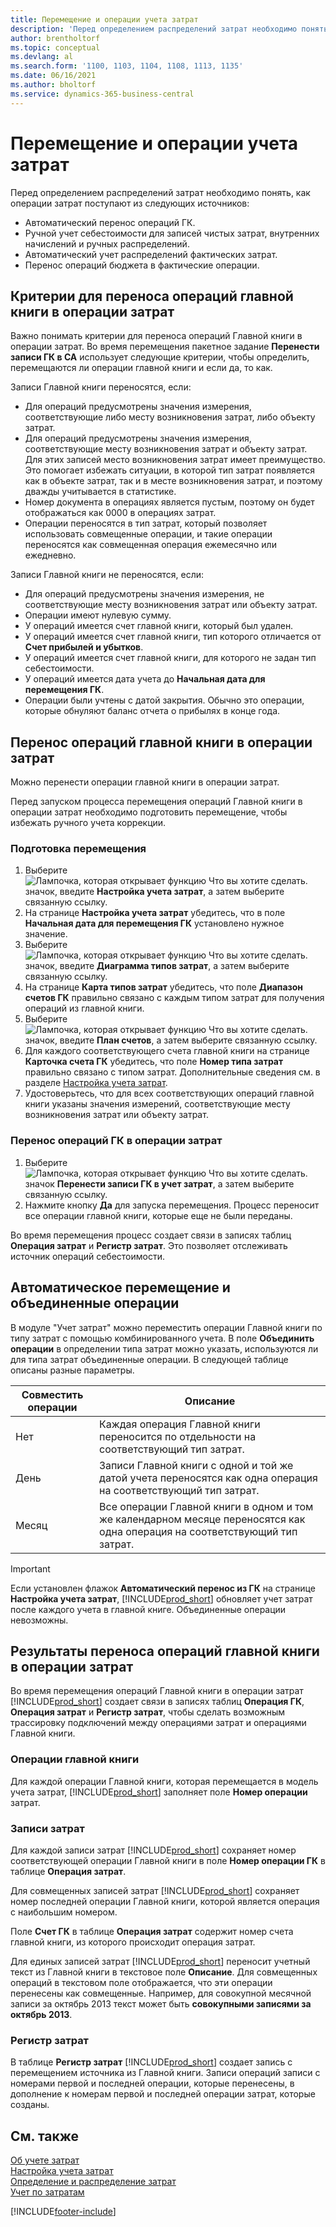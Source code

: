 ```yaml
---
title: Перемещение и операции учета затрат
description: 'Перед определением распределений затрат необходимо понять различные источники, из которых исходят операции затрат.'
author: brentholtorf
ms.topic: conceptual
ms.devlang: al
ms.search.form: '1100, 1103, 1104, 1108, 1113, 1135'
ms.date: 06/16/2021
ms.author: bholtorf
ms.service: dynamics-365-business-central
---
```

# Перемещение и операции учета затрат

Перед определением распределений затрат необходимо понять, как операции затрат поступают из следующих источников:  

- Автоматический перенос операций ГК.  
- Ручной учет себестоимости для записей чистых затрат, внутренних начислений и ручных распределений.  
- Автоматический учет распределений фактических затрат.  
- Перенос операций бюджета в фактические операции.

## Критерии для переноса операций главной книги в операции затрат

Важно понимать критерии для переноса операций Главной книги в операции затрат. Во время перемещения пакетное задание **Перенести записи ГК в CA** использует следующие критерии, чтобы определить, перемещаются ли операции главной книги и если да, то как.  

Записи Главной книги переносятся, если:  

- Для операций предусмотрены значения измерения, соответствующие либо месту возникновения затрат, либо объекту затрат.  
- Для операций предусмотрены значения измерения, соответствующие месту возникновения затрат и объекту затрат. Для этих записей место возникновения затрат имеет преимущество. Это помогает избежать ситуации, в которой тип затрат появляется как в объекте затрат, так и в месте возникновения затрат, и поэтому дважды учитывается в статистике.  
- Номер документа в операциях является пустым, поэтому он будет отображаться как 0000 в операциях затрат.  
- Операции переносятся в тип затрат, который позволяет использовать совмещенные операции, и такие операции переносятся как совмещенная операция ежемесячно или ежедневно.  

Записи Главной книги не переносятся, если:  

- Для операций предусмотрены значения измерения, не соответствующие месту возникновения затрат или объекту затрат.  
- Операции имеют нулевую сумму.  
- У операций имеется счет главной книги, который был удален.  
- У операций имеется счет главной книги, тип которого отличается от **Счет прибылей и убытков**.  
- У операций имеется счет главной книги, для которого не задан тип себестоимости.  
- У операций имеется дата учета до **Начальная дата для перемещения ГК**.  
- Операции были учтены с датой закрытия. Обычно это операции, которые обнуляют баланс отчета о прибылях в конце года.

## Перенос операций главной книги в операции затрат

Можно перенести операции главной книги в операции затрат.  

Перед запуском процесса перемещения операций Главной книги в операции затрат необходимо подготовить перемещение, чтобы избежать ручного учета коррекции.  

### Подготовка перемещения  

1.  Выберите ![Лампочка, которая открывает функцию Что вы хотите сделать.](media/ui-search/search_small.png "Что вы хотите сделать") значок, введите **Настройка учета затрат**, а затем выберите связанную ссылку.  
2.  На странице **Настройка учета затрат** убедитесь, что в поле **Начальная дата для перемещения ГК** установлено нужное значение.  
3.  Выберите ![Лампочка, которая открывает функцию Что вы хотите сделать.](media/ui-search/search_small.png "Что вы хотите сделать") значок, введите **Диаграмма типов затрат**, а затем выберите связанную ссылку.  
4.  На странице **Карта типов затрат** убедитесь, что поле **Диапазон счетов ГК** правильно связано с каждым типом затрат для получения операций из главной книги.  
5.  Выберите ![Лампочка, которая открывает функцию Что вы хотите сделать.](media/ui-search/search_small.png "Что вы хотите сделать") значок, введите **План счетов**, а затем выберите связанную ссылку.  
6.  Для каждого соответствующего счета главной книги на странице **Карточка счета ГК** убедитесь, что поле **Номер типа затрат** правильно связано с типом затрат. Дополнительные сведения см. в разделе [Настройка учета затрат](finance-set-up-cost-accounting.md).  
7.  Удостоверьтесь, что для всех соответствующих операций главной книги указаны значения измерений, соответствующие месту возникновения затрат или объекту затрат.  

### Перенос операций ГК в операции затрат

1.  Выберите ![Лампочка, которая открывает функцию Что вы хотите сделать.](media/ui-search/search_small.png "Что вы хотите сделать") значок **Перенести записи ГК в учет затрат**, а затем выберите связанную ссылку.  
2.  Нажмите кнопку **Да** для запуска перемещения. Процесс переносит все операции главной книги, которые еще не были переданы.  

Во время перемещения процесс создает связи в записях таблиц **Операция затрат** и **Регистр затрат**. Это позволяет отслеживать источник операций себестоимости.

## Автоматическое перемещение и объединенные операции

В модуле "Учет затрат" можно переместить операции Главной книги по типу затрат с помощью комбинированного учета. В поле **Объединить операции** в определении типа затрат можно указать, используются ли для типа затрат объединенные операции. В следующей таблице описаны разные параметры.  

|Совместить операции|Описание|  
|---------------------|-----------------|  
|Нет|Каждая операция Главной книги переносится по отдельности на соответствующий тип затрат.|  
|День|Записи Главной книги с одной и той же датой учета переносятся как одна операция на соответствующий тип затрат.|  
|Месяц|Все операции Главной книги в одном и том же календарном месяце переносятся как одна операция на соответствующий тип затрат.|  

> [!IMPORTANT]  
>  Если установлен флажок **Автоматический перенос из ГК** на странице **Настройка учета затрат**, [!INCLUDE[prod_short](includes/prod_short.md)] обновляет учет затрат после каждого учета в главной книге. Объединенные операции невозможны.

## Результаты переноса операций главной книги в операции затрат

Во время перемещения операций Главной книги в операции затрат [!INCLUDE[prod_short](includes/prod_short.md)] создает связи в записях таблиц **Операция ГК**, **Операция затрат** и **Регистр затрат**, чтобы сделать возможным трассировку подключений между операциями затрат и операциями Главной книги.  

### Операции главной книги

Для каждой операции Главной книги, которая перемещается в модель учета затрат, [!INCLUDE[prod_short](includes/prod_short.md)] заполняет поле **Номер операции** затрат.  

### Записи затрат

Для каждой записи затрат [!INCLUDE[prod_short](includes/prod_short.md)] сохраняет номер соответствующей операции Главной книги в поле **Номер операции ГК** в таблице **Операция затрат**.  

Для совмещенных записей затрат [!INCLUDE[prod_short](includes/prod_short.md)] сохраняет номер последней операции Главной книги, которой является операция с наибольшим номером.  

Поле **Счет ГК** в таблице **Операция затрат** содержит номер счета главной книги, из которого происходит операция затрат.  

Для единых записей затрат [!INCLUDE[prod_short](includes/prod_short.md)] переносит учетный текст из Главной книги в текстовое поле **Описание**. Для совмещенных операций в текстовом поле отображается, что эти операции перенесены как совмещенные. Например, для совокупной месячной записи за октябрь 2013 текст может быть **совокупными записями за октябрь 2013**.  

### Регистр затрат

В таблице **Регистр затрат** [!INCLUDE[prod_short](includes/prod_short.md)] создает запись с перемещением источника из Главной книги. Записи операций записи с номерами первой и последней операции, которые перенесены, в дополнение к номерам первой и последней операции затрат, которые созданы.

## См. также

 [Об учете затрат](finance-about-cost-accounting.md)  
 [Настройка учета затрат](finance-set-up-cost-accounting.md)  
 [Определение и распределение затрат](finance-define-and-allocate-costs.md)  
 [Учет по затратам](finance-manage-cost-accounting.md)


[!INCLUDE[footer-include](includes/footer-banner.md)]

